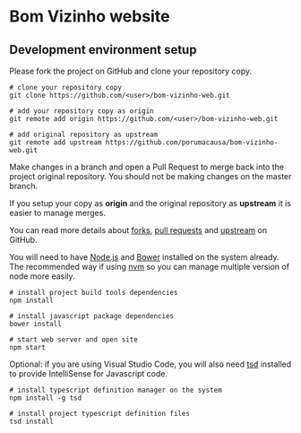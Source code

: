 # Bom Vizinho website

## Development environment setup

Please fork the project on GitHub and clone your repository copy.

```Shell
# clone your repository copy
git clone https://github.com/<user>/bom-vizinho-web.git

# add your repository copy as origin
git remote add origin https://github.com/<user>/bom-vizinho-web.git

# add original repository as upstream
git remote add upstream https://github.com/porumacausa/bom-vizinho-web.git
```

Make changes in a branch and open a Pull Request to merge back into the project original repository. You should not be making changes on the master branch.

If you setup your copy as **origin** and the original repository as **upstream** it is easier to manage merges.

You can read more details about [forks](https://help.github.com/articles/about-forks/), [pull requests](https://help.github.com/articles/using-pull-requests/) and [upstream](https://help.github.com/articles/merging-an-upstream-repository-into-your-fork/) on GitHub.


You will need to have [Node.js](https://nodejs.org/) and [Bower](http://bower.io/) installed on the system already.
The recommended way if using [nvm](https://github.com/creationix/nvm) so you can manage multiple version of node more easily.

```Shell
# install project build tools dependencies
npm install

# install javascript package dependencies
bower install

# start web server and open site
npm start
```

Optional: if you are using Visual Studio Code, you will also need [tsd](http://definitelytyped.org/tsd/) installed to provide IntelliSense for Javascript code.

```Shell
# install typescript definition manager on the system
npm install -g tsd

# install project typescript definition files
tsd install
```
